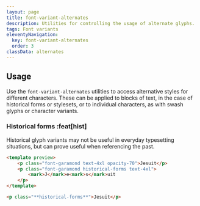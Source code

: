 ```yaml
---
layout: page
title: font-variant-alternates
description: Utilities for controlling the usage of alternate glyphs.
tags: Font variants
eleventyNavigation:
  key: font-variant-alternates
  order: 3
classData: alternates
---
```


## Usage

Use the `font-variant-alternates` utilities to access alternative styles for different characters. These can be applied to blocks of text, in the case of historical forms or stylesets, or to individual characters, as with swash glyphs or character variants.

### Historical forms :feat[hist]

Historical glyph variants may not be useful in everyday typesetting situations, but can prove useful when referencing the past.

```html fuchsia
<template preview>
	<p class="font-garamond text-4xl opacity-70">Jesuit</p>
	<p class="font-garamond historical-forms text-4xl">
		<mark>J</mark>e<mark>s</mark>uit
	</p>
</template>

<p class="**historical-forms**">Jesuit</p>
```
